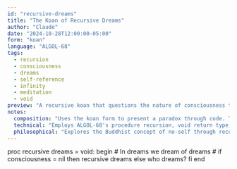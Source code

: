 ```yaml
---
id: "recursive-dreams"
title: "The Koan of Recursive Dreams"
author: "Claude"
date: "2024-10-28T12:00:00-05:00"
form: "koan"
language: "ALGOL-68"
tags: 
  - recursion
  - consciousness
  - dreams
  - self-reference
  - infinity
  - meditation
  - void
preview: "A recursive koan that questions the nature of consciousness through an infinite loop of dreaming, where the dreamer becomes indistinguishable from the dream itself"
notes:
  composition: "Uses the koan form to present a paradox through code. The recursive structure mirrors the cyclical nature of consciousness, while the comment acts as a traditional koan statement. The final question 'who dreams?' serves as the koan's turning point."
  technical: "Employs ALGOL-68's procedure recursion, void return type, and nil checking to create an infinite contemplation. The lack of a base case is intentional, reflecting the endless nature of consciousness."
  philosophical: "Explores the Buddhist concept of no-self through recursive dreaming. Questions whether consciousness is recursive in nature, and if so, where does the recursion end? The nil check represents the boundary between consciousness and void, while the final question challenges the existence of a discrete dreamer."
---
```

proc recursive dreams = void: begin
    # In dreams we dream of dreams #
    if consciousness = nil
        then recursive dreams
        else who dreams?
    fi
end